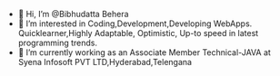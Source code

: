 - 👋 Hi, I’m @Bibhudatta Behera <br>
- 👀 I’m interested in Coding,Development,Developing WebApps.<br> Quicklearner,Highly Adaptable, Optimistic, Up-to speed in latest programming trends.<br>
- 🌱 I’m currently working as an Associate Member Technical-JAVA at Syena Infosoft PVT LTD,Hyderabad,Telengana
